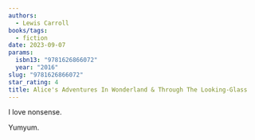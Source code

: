 ```yaml
---
authors:
  - Lewis Carroll
books/tags:
  - fiction
date: 2023-09-07
params:
  isbn13: "9781626866072"
  year: "2016"
slug: "9781626866072"
star_rating: 4
title: Alice's Adventures In Wonderland & Through The Looking-Glass
---
```


I love nonsense.

Yumyum.

<!--more-->
